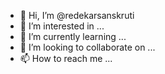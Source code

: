 - 👋 Hi, I’m @redekarsanskruti
- 👀 I’m interested in ...
- 🌱 I’m currently learning ...
- 💞️ I’m looking to collaborate on ...
- 📫 How to reach me ...

<!---
redekarsanskruti/redekarsanskruti is a ✨ special ✨ repository because its `README.md` (this file) appears on your GitHub profile.
You can click the Preview link to take a look at your changes.
--->
